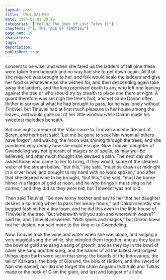 ```yaml
---
layout: post
title: 【Vol.02】P19.
date: 1984-01-01 00:19
categories: ["Vol.02 The Book of Lost Tales II"]
chapters: ["I. THE TALE OF TINÚVIEL"]
page_num: 19
characters: 
tags: 
description: 
published: true
---
```


<p style="text-indent: 0;">
consent to be wise, and when she fared up the ladders of tall pine these were taken from beneath and no way had she to get down again. All that she required was brought to her, and folk would scale the ladders and give her food or whatever else she wished for, and then descending again take away the ladders, and the king promised death to any who left one leaning against the tree or who should try by stealth to place one there at night. A guard therefore was set nigh the tree's foot, and yet came Dairon often thither in sorrow at what he had brought to pass, for he was lonely without Tinúviel; but Tinúviel had at first much pleasure in her house among the leaves, and would gaze out of her little window while Dairon made his sweetest melodies beneath.
</p>

But one night a dream of the Valar came to Tinúviel and she dreamt of Beren, and her heart said: “Let me be gone to seek him whom all others have forgot”; and waking, the moon was shining through the trees, and she pondered very deeply how she might escape. Now Tinúviel daughter of Gwendeling was not ignorant of magics or of spells, as may well be believed, and after much thought she devised a plan. The next day she asked those who came to her to bring, if they would, some of the clearest water of the stream below, “but this,” she said, “must be drawn at midnight in a silver bowl, and brought to my hand with no word spoken,” and after that she desired wine to be brought, “but this,” she said, “must be borne hither in a flagon of gold at noon, and he who brings it must sing as he comes,” and they did as they were bid, but Tinwelint was not told.

Then said Tinúviel, “Go now to my mother and say to her that her daughter desires a spinning wheel to pass her weary hours,” but Dairon secretly she begged fashion her a tiny loom, and he did this even in the little house of Tinúviel in the tree. “But wherewith will you spin and wherewith weave?” said he; and Tinúviel answered: “With spells and magics,” but Dairon knew not her design, nor said more to the king or to Gwendeling.

Now Tinúviel took the wine and water when she was alone, and singing a very magical song the while, she mingled them together, and as they lay in the bowl of gold she sang a song of growth, and as they lay in the bowl of silver she sang another song, and the names of all the tallest and longest things upon Earth were set in that song; the beards of the Indravangs, the tail of Karkaras, the body of Glorund, the bole of Hirilorn, and the sword of Nan she named, nor did she forget the chain Angainu that Aulë and Tulkas made or the neck of Gilim the giant, and last and longest of all she

